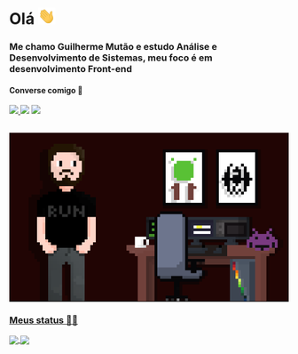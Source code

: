 # Olá <img src ="https://raw.githubusercontent.com/guilherme-mutao/guilherme-mutao/master//hi.gif" height="30px">
### Me chamo Guilherme Mutão e estudo Análise e Desenvolvimento de Sistemas, meu foco é em desenvolvimento Front-end 

#### Converse comigo 🤝

<a href="https://www.linkedin.com/in/guilhermemutao/"><img src="https://img.shields.io/badge/LinkedIn-0077B5?style=for-the-badge&logo=linkedin&logoColor=white" /> </a>
<a href="https://wa.me/553497680592?text=Ola!%20Vi%20seu%20perfil%20no%20GitHub."><img src="https://img.shields.io/badge/Whatsapp-008000?style=for-the-badge&logo=whatsapp&logoColor=white" /></a>
<a href="mailto:mutao@duck.com"><img src="https://img.shields.io/badge/GMAIL-e34c41?style=for-the-badge&logo=gmail&logoColor=white" /></a>
<br><br>

<img align="center" width="725em" src ="https://raw.githubusercontent.com/guilherme-mutao/guilherme-mutao/master//githubart.PNG" >
 <a href="https://github.com/guilherme-mutao">
 
### Meus status 🐱‍👤
 <img align="center"  height="165em" src="https://github-readme-streak-stats.herokuapp.com?user=GuilhermeMutao&show_icons=true&layout=compact&langs_count=16&theme=midnight-purple&count_private=true"/>
  <img align="center" height="165em" src="https://github-readme-stats.vercel.app/api/top-langs/?username=GuilhermeMutao&show_icons=true&layout=compact&langs_count=16&theme=midnight-purple&count_private=true"/>
</a>
